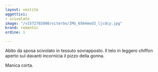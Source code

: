 ```yaml
---
layout: vestito
aggettivi:
- scivolato
image: "/v1572702880/viterbo/IMG_6564mod3_ljcdcy.jpg"
brand: romantic
ordine: 1

---
```

Abito da sposa scivolato in tessuto sovrapposto. Il telo in leggero chiffon aperto sul davanti incornicia il pizzo della gonna.

Manica corta.